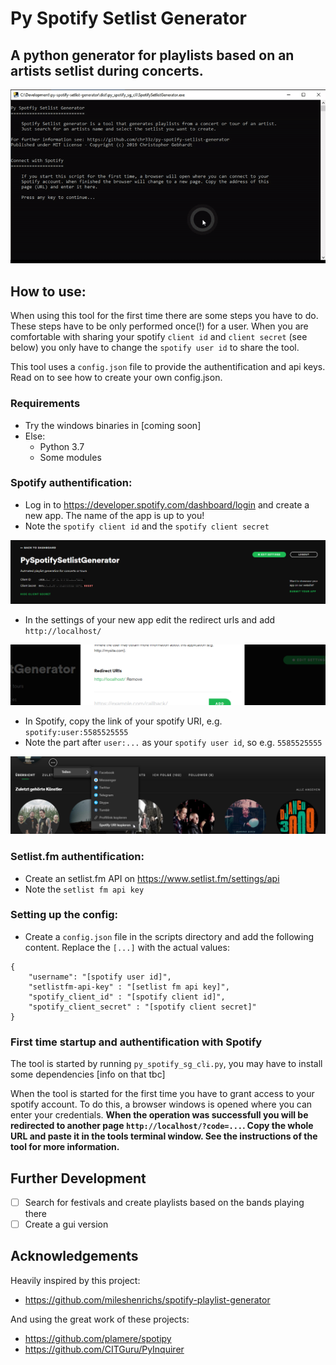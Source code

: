 # Py Spotify Setlist Generator
A python generator for playlists based on an artists setlist during concerts.
---

![Spotify Setlist Generator Usage](https://github.com/chr33z/py-spotify-setlist-generator/blob/master/img/usage.gif)

## How to use:
When using this tool for the first time there are some steps you have to do. These steps have to be only performed once(!) for a user. When you are comfortable with sharing your spotify ```client id``` and ```client secret``` (see below) you only have to change the ```spotify user id``` to share the tool.

This tool uses a ```config.json``` file to provide the authentification and api keys. Read on to see how to create your own config.json. 

### Requirements
- Try the windows binaries in [coming soon]
- Else: 
  - Python 3.7
  - Some modules

### Spotify authentification:
- Log in to https://developer.spotify.com/dashboard/login and create a new app. The name of the app is up to you!
- Note the ```spotify client id``` and the ```spotify client secret```

![Spotify Dashboard](https://github.com/chr33z/py-spotify-setlist-generator/blob/master/img/spotify_dashboard.png)

- In the settings of your new app edit the redirect urls and add ```http://localhost/```

![Spotify Edit Settings](https://github.com/chr33z/py-spotify-setlist-generator/blob/master/img/spotify_edit_settings.png)

- In Spotify, copy the link of your spotify URI, e.g. ```spotify:user:5585525555```
- Note the part after ```user:...``` as your ```spotify user id```, so e.g. ```5585525555```

![Spotify User ID](https://github.com/chr33z/py-spotify-setlist-generator/blob/master/img/spotify_user_id.png)

### Setlist.fm authentification:
- Create an setlist.fm API on https://www.setlist.fm/settings/api
- Note the ```setlist fm api key```

### Setting up the config:
- Create a ```config.json``` file in the scripts directory and add the following content. Replace the ```[...]``` with the actual values:

```
{
    "username": "[spotify user id]",
    "setlistfm-api-key" : "[setlist fm api key]",
    "spotify_client_id" : "[spotify client id]",
    "spotify_client_secret" : "[spotify client secret]"
}
```

### First time startup and authentification with Spotify
The tool is started by running ```py_spotify_sg_cli.py```, you may have to install some dependencies [info on that tbc]

When the tool is started for the first time you have to grant access to your spotify account. To do this, a browser windows is opened where you can enter your credentials. **When the operation was successfull you will be redirected to another page ```http://localhost/?code=...```. Copy the whole URL and paste it in the tools terminal window. See the instructions of the tool for more information.**

## Further Development
- [ ] Search for festivals and create playlists based on the bands playing there
- [ ] Create a gui version

## Acknowledgements
Heavily inspired by this project:
- https://github.com/mileshenrichs/spotify-playlist-generator

And using the great work of these projects:
- https://github.com/plamere/spotipy
- https://github.com/CITGuru/PyInquirer
